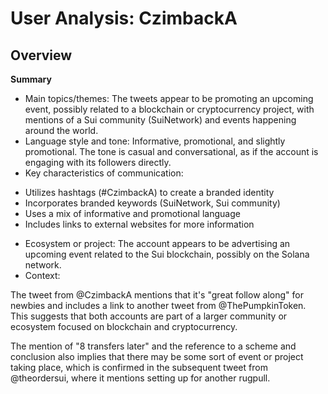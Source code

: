 # User Analysis: CzimbackA

## Overview

**Summary**

* Main topics/themes: The tweets appear to be promoting an upcoming event, possibly related to a blockchain or cryptocurrency project, with mentions of a Sui community (SuiNetwork) and events happening around the world.
* Language style and tone: Informative, promotional, and slightly promotional. The tone is casual and conversational, as if the account is engaging with its followers directly.
* Key characteristics of communication:
 + Utilizes hashtags (#CzimbackA) to create a branded identity
 + Incorporates branded keywords (SuiNetwork, Sui community)
 + Uses a mix of informative and promotional language
 + Includes links to external websites for more information
* Ecosystem or project: The account appears to be advertising an upcoming event related to the Sui blockchain, possibly on the Solana network.
* Context:

The tweet from @CzimbackA mentions that it's "great follow along" for newbies and includes a link to another tweet from @ThePumpkinToken. This suggests that both accounts are part of a larger community or ecosystem focused on blockchain and cryptocurrency.

The mention of "8 transfers later" and the reference to a scheme and conclusion also implies that there may be some sort of event or project taking place, which is confirmed in the subsequent tweet from @theordersui, where it mentions setting up for another rugpull.